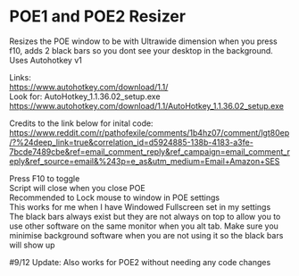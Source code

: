 # POE1  and POE2 Resizer
Resizes the POE window to be with Ultrawide dimension when you press f10, adds 2 black bars so you dont see your desktop in the background. Uses Autohotkey v1    

Links:  
https://www.autohotkey.com/download/1.1/  
Look for: AutoHotkey_1.1.36.02_setup.exe  
https://www.autohotkey.com/download/1.1/AutoHotkey_1.1.36.02_setup.exe

Credits to the link below for inital code:   
https://www.reddit.com/r/pathofexile/comments/1b4hz07/comment/lgt80ep/?%24deep_link=true&correlation_id=d5924885-138b-4183-a3fe-7bcde7489cbe&ref=email_comment_reply&ref_campaign=email_comment_reply&ref_source=email&%243p=e_as&utm_medium=Email+Amazon+SES

Press F10 to toggle  
Script will close when you close POE  
Recommended to Lock mouse to window in POE settings  
This works for me when I have Windowed Fullscreen set in my settings  
The black bars always exist but they are not always on top to allow you to use other software on the same monitor when you alt tab. Make sure you minimise background software when you are not using it so the black bars will show up

#9/12 Update: Also works for POE2 without needing any code changes
